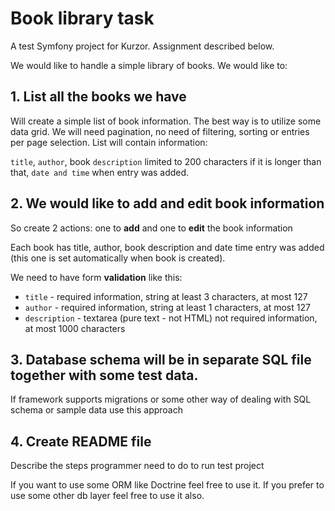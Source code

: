 # Book library task
A test Symfony project for Kurzor.
Assignment described below.

We would like to handle a simple library of books. We would like to:

## 1. List all the books we have
Will create a simple list of book information. The best way is to utilize some data grid. We will need pagination, no need of filtering, sorting or entries per page selection. List will contain information:

`title`, `author`, book `description` limited to 200 characters if it is longer than that, `date and time` when entry was added.

## 2. We would like to add and edit book information
So create 2 actions: one to **add** and one to **edit** the book information

Each book has title, author, book description and date time entry was added (this one is set automatically when book is created).

We need to have form **validation** like this:

+ `title` - required information, string at least 3 characters, at most 127
+ `author` - required information, string at least 1 characters, at most 127
+ `description` - textarea (pure text - not HTML) not required information, at most 1000 characters

## 3. Database schema will be in separate SQL file together with some test data.
If framework supports migrations or some other way of dealing with SQL schema or sample data use this approach

## 4. Create README file
Describe the steps programmer need to do to run test project


If you want to use some ORM like Doctrine feel free to use it. If you prefer to use some other db layer feel free to use it also.
